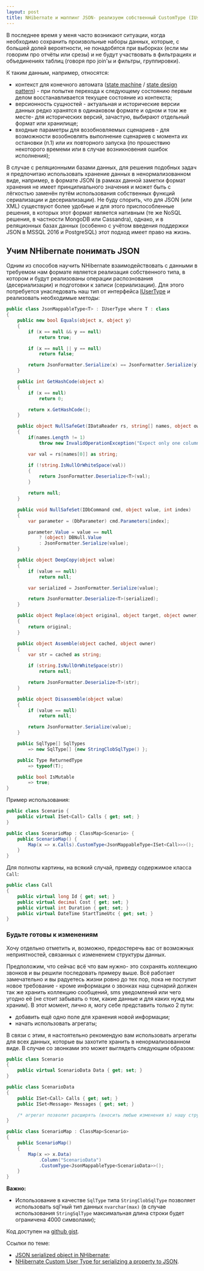 ```yaml
---
layout: post
title: NHibernate и маппинг JSON- реализуем собственный CustomType (IUserType)
---
```


В последнее время у меня часто возникают ситуации, когда необходимо сохранить произвольные наборы данных, которые, с большей долей вероятности, не понадобятся при выборках (если мы говорим про отчёты или срезы) и не будут участвовать в фильтрациях и объединениях таблиц (говоря про join'ы и фильтры, группировки).

К таким данным, например, относятся:

- контекст для конечного автомата ([state machine](https://en.wikipedia.org/wiki/Finite-state_machine) / [state design pattern](https://en.wikipedia.org/wiki/State_pattern)) - при попытке перехода к следующему состоянию первым делом восстанавливается текущее состояние из контекста;
- версионность сущностей - актуальная и исторические версии данных редко хранятся в одинаковом формате и одном и том же месте- для исторических версий, зачастую, выбирают отдельный формат или хранилище;
- входные параметры для возобновляемых сценариев - для возможности возобновлять выполнение сценариев с момента их остановки (п.1) или их повторного запуска (по прошествию некоторого времеми или в случае возникновения ошибок исполнения);

В случае с реляционными базами данных, для решения подобных задач я предпочитаю использовать хранение данных в ненормализованном виде, например, в формате JSON (в рамках данной заметки формат хранения не имеет принципиального значения и может быть с лёгкостью заменён путём использования собственных функций сериализации и десериализации). Не буду спорить, что для JSON (или XML) существуют более удобные и для этого приспособленные решения, в которых этот формат является нативным (те же NoSQL решения, в частности MongoDB или Cassandra), однако, и в реляционных базах данных (особенно с учётом введения поддержки JSON в MSSQL 2016 и PostgreSQL) этот подход имеет право на жизнь.

## Учим NHibernate понимать JSON

Одним из способов научить NHibernate взаимодействовать с данными в требуемом нам формате является реализация собственного типа, в котором и будут реализованы операции распознования (десериализации) и подготовки к записи (сериализации). Для этого потребуется унаследовать наш тип от интерфейса [IUserType](https://github.com/nhibernate/nhibernate-core/blob/b08e2b9a94b75fed21a455daaef320cb0df105a3/src/NHibernate/UserTypes/IUserType.cs) и реализовать необходимые методы:

```c#
public class JsonMappableType<T> : IUserType where T : class
{
    public new bool Equals(object x, object y)
    {
        if (x == null && y == null)
            return true;

        if (x == null || y == null)
            return false;

        return JsonFormatter.Serialize(x) == JsonFormatter.Serialize(y);
    }

    public int GetHashCode(object x)
    {
        if (x == null)
            return 0;

        return x.GetHashCode();
    }

    public object NullSafeGet(IDataReader rs, string[] names, object owner)
    {
        if(names.Length != 1)
            throw new InvalidOperationException("Expect only one column");

        var val = rs[names[0]] as string;

        if (!string.IsNullOrWhiteSpace(val))
        {
            return JsonFormatter.Deserialize<T>(val);
        }

        return null;
    }

    public void NullSafeSet(IDbCommand cmd, object value, int index)
    {
        var parameter = (DbParameter) cmd.Parameters[index];

        parameter.Value = value == null 
            ? (object) DBNull.Value 
            : JsonFormatter.Serialize(value);
    }

    public object DeepCopy(object value)
    {
        if (value == null)
            return null;

        var serialized = JsonFormatter.Serialize(value);

        return JsonFormatter.Deserialize<T>(serialized);
    }

    public object Replace(object original, object target, object owner)
    {
        return original;
    }

    public object Assemble(object cached, object owner)
    {
        var str = cached as string;

        if (string.IsNullOrWhiteSpace(str))
            return null;

        return JsonFormatter.Deserialize<T>(str);
    }

    public object Disassemble(object value)
    {
        if (value == null)
            return null;

        return JsonFormatter.Serialize(value);
    }

    public SqlType[] SqlTypes 
        => new SqlType[] {new StringClobSqlType() };

    public Type ReturnedType 
        => typeof(T);

    public bool IsMutable 
        => true;
}
```

Пример использования:

```c#
public class Scenario {
    public virtual ISet<Call> Calls { get; set; }
}

public class ScenarioMap : ClassMap<Scenario> {
    public ScenarioMap() {
        Map(x => x.Calls).CustomType<JsonMappableType<ISet<Call>>>();
    }
}
```

Для полноты картины, на всякий случай, приведу содержимое класса `Call`:

```c#
public class Call
{
    public virtual long Id { get; set; }
    public virtual decimal Cost { get; set; }
    public virtual int Duration { get; set; }
    public virtual DateTime StartTimeUtc { get; set; }
}
```

### Будьте готовы к изменениям

Хочу отдельно отметить и, возможно, предостеречь вас от возможных неприятностей, связанных с изменением структуры данных. 

Предположим, что сейчас всё что вам нужно- это сохранять коллекцию звонков и вы решили последовать примеру выше. Всё работает замечательно и вы радуетесь жизни ровно до тех пор, пока не поступит новое требование - кроме информации о звонках наш сценарий должен так же хранить коллекцию сообщений, sms уведомлений или чего угодно её (не стоит забывать о том, какие данные и для каких нужд мы храним). В этот момент, лично я, могу себе представить только 2 пути:
- добавить ещё одно поле для хранения новой информации;
- начать использовать агрегаты;

В связи с этим, я настоятельно рекомендую вам использовать агрегаты для всех данных, которые вы захотите хранить в ненормализованном виде. В случае со звонками это может выглядеть следующим образом:

```c#
public class Scenario
{
    public virtual ScenarioData Data { get; set; }
}

public class ScenarioData
{
    public ISet<Call> Calls { get; set; }
    public ISet<Message> Messages { get; set; }

    /* агрегат позволит расширять (вносить любые изменения в) нашу структуру данных */
}

public class ScenarioMap : ClassMap<Scenario>
{
    public ScenarioMap()
    {
        Map(x => x.Data)
            .Column("ScenarioData")
            .CustomType<JsonMappableType<ScenarioData>>();
    }
}
```

**Важно:**
- Использование в качестве `SqlType` типа `StringClobSqlType` позволяет использовать sql'ный тип данных `nvarchar(max)` (в случае использования `StringSqlType` максимальная длина строки будет ограничена 4000 символами);

Код доступен на [github gist](https://gist.github.com/FSou1/9e5b646ab4ccc47bf0fccda6c3a77d66).

Ссылки по теме:
- [JSON serialized object in NHibernate](http://blog.denouter.net/2015/03/json-serialized-object-in-nhibernate.html);
- [NHibernate Custom User Type for serializing a property to JSON](https://gist.github.com/phillip-haydon/1936188).